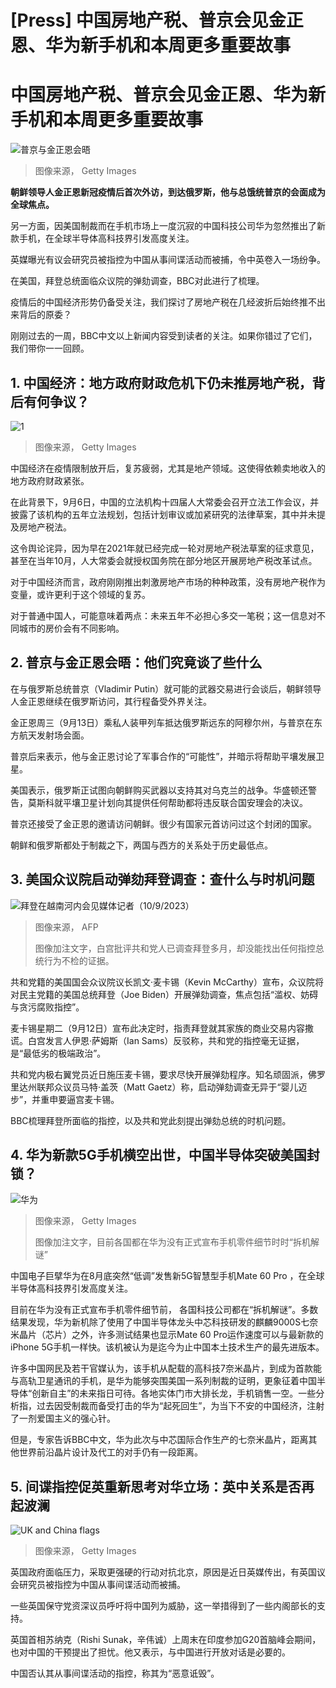 # [Press] 中国房地产税、普京会见金正恩、华为新手机和本周更多重要故事

#  中国房地产税、普京会见金正恩、华为新手机和本周更多重要故事


![普京与金正恩会晤](_131075813_gettyimages-1661935067.jpg)

> 图像来源，  Getty Images

**朝鲜领导人金正恩新冠疫情后首次外访，到达俄罗斯，他与总饿统普京的会面成为全球焦点。**

另一方面，因美国制裁而在手机市场上一度沉寂的中国科技公司华为忽然推出了新款手机，在全球半导体高科技界引发高度关注。

英媒曝光有议会研究员被指控为中国从事间谍活动而被捕，令中英卷入一场纷争。

在美国，拜登总统面临众议院的弹劾调查，BBC对此进行了梳理。

疫情后的中国经济形势仍备受关注，我们探讨了房地产税在几经波折后始终推不出来背后的原委？

刚刚过去的一周，BBC中文以上新闻内容受到读者的关注。如果你错过了它们，我们带你一一回顾。

##  1\. 中国经济：地方政府财政危机下仍未推房地产税，背后有何争议？

![1](_121210854_gettyimages-1348157766.jpg)

> 图像来源，  Getty Images

中国经济在疫情限制放开后，复苏疲弱，尤其是地产领域。这使得依赖卖地收入的地方政府财政紧张。

在此背景下，9月6日，中国的立法机构十四届人大常委会召开立法工作会议，并披露了该机构的五年立法规划，包括计划审议或加紧研究的法律草案，其中并未提及房地产税法。

这令舆论诧异，因为早在2021年就已经完成一轮对房地产税法草案的征求意见，甚至在当年10月，人大常委会就授权国务院在部分地区开展房地产税改革试点。

对于中国经济而言，政府刚刚推出刺激房地产市场的种种政策，没有房地产税作为变量，或许更利于这个领域的复苏。

对于普通中国人，可能意味着两点：未来五年不必担心多交一笔税；这一信息对不同城市的房价会有不同影响。

##  2\. 普京与金正恩会晤：他们究竟谈了些什么


在与俄罗斯总统普京（Vladimir Putin）就可能的武器交易进行会谈后，朝鲜领导人金正恩继续在俄罗斯访问，其行程备受外界关注。

金正恩周三（9月13日）乘私人装甲列车抵达俄罗斯远东的阿穆尔州，与普京在东方航天发射场会面。

普京后来表示，他与金正恩讨论了军事合作的“可能性”，并暗示将帮助平壤发展卫星。

美国表示，俄罗斯正试图向朝鲜购买武器以支持其对乌克兰的战争。华盛顿还警告，莫斯科就平壤卫星计划向其提供任何帮助都将违反联合国安理会的决议。

普京还接受了金正恩的邀请访问朝鲜。很少有国家元首访问过这个封闭的国家。

朝鲜和俄罗斯都处于制裁之下，两国与西方的关系处于历史最低点。

##  3\. 美国众议院启动弹劾拜登调查：查什么与时机问题

![拜登在越南河内会见媒体记者（10/9/2023）](_131076633_c40604e5-40b7-48bf-879c-b9512eea7dec.jpg)

> 图像来源，  AFP
>
> 图像加注文字，白宫批评共和党人已调查拜登多月，却没能找出任何指控总统行为不检的证据。

共和党籍的美国国会众议院议长凯文·麦卡锡（Kevin McCarthy）宣布，众议院将对民主党籍的美国总统拜登（Joe Biden）开展弹劾调查，焦点包括“滥权、妨碍与贪污腐败指控”。

麦卡锡星期二（9月12日）宣布此决定时，指责拜登就其家族的商业交易内容撒谎。白宫发言人伊恩·萨姆斯（Ian Sams）反驳称，共和党的指控毫无证据，是“最低劣的极端政治”。

共和党内极右翼党员近日施压麦卡锡，要求尽快开展弹劾程序。知名顽固派，佛罗里达州联邦众议员马特·盖茨（Matt Gaetz）称，启动弹劾调查无异于“婴儿迈步”，并重申要逼宫麦卡锡。

BBC梳理拜登所面临的指控，以及共和党此刻提出弹劾总统的时机问题。

##  4\. 华为新款5G手机横空出世，中国半导体突破美国封锁？

![华为](_131019171_gettyimages-1647674967.jpg)

> 图像来源，  Getty Images
>
> 图像加注文字，目前各国都在华为没有正式宣布手机零件细节时时“拆机解谜”

中国电子巨擘华为在8月底突然“低调”发售新5G智慧型手机Mate 60 Pro ，在全球半导体高科技界引发高度关注。

目前在华为没有正式宣布手机零件细节前， 各国科技公司都在“拆机解谜”。多数结果发现，华为新机除了使用了中国半导体龙头中芯科技研发的麒麟9000S七奈米晶片（芯片）之外，许多测试结果也显示Mate 60 Pro运作速度可以与最新款的iPhone 5G手机一样快。该机被认为是迄今为止中国本土技术生产的最先进版本。

许多中国网民及若干官媒认为，该手机从配载的高科技7奈米晶片，到成为首款能与高轨卫星通讯的手机，是华为能够突围美国一系列制裁的证明，更象征着中国半导体“创新自主”的未来指日可待。各地实体门市大排长龙，手机销售一空。一些分析指，过去因受制裁而备受打击的华为“起死回生”，为当下不安的中国经济，注射了一剂爱国主义的强心针。

但是，专家告诉BBC中文，华为此次与中芯国际合作生产的七奈米晶片，距离其他世界前沿晶片设计及代工的对手仍有一段距离。

##  5\. 间谍指控促英重新思考对华立场：英中关系是否再起波澜

![UK and China flags](_131050480_ukchinaflagsgetty.jpg)

> 图像来源，  Getty Images

英国政府面临压力，采取更强硬的行动对抗北京，原因是近日英媒传出，有英国议会研究员被指控为中国从事间谍活动而被捕。

一些英国保守党资深议员呼吁将中国列为威胁，这一举措得到了一些内阁部长的支持。

英国首相苏纳克（Rishi Sunak，辛伟诚）上周末在印度参加G20首脑峰会期间，也对中国的干预提出了担忧。他又表示，与中国进行开放对话是必要的。

中国否认其从事间谍活动的指控，称其为“恶意诋毁”。


